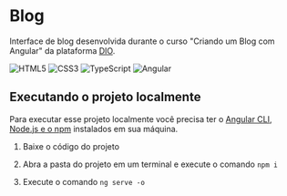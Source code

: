 # Blog

Interface de blog desenvolvida durante o curso "Criando um Blog com Angular" da plataforma [DIO](https://web.dio.me/).


![HTML5](https://img.shields.io/badge/html5-%23E34F26.svg?style=for-the-badge&logo=html5&logoColor=white)
![CSS3](https://img.shields.io/badge/css3-%231572B6.svg?style=for-the-badge&logo=css3&logoColor=white)
![TypeScript](https://img.shields.io/badge/typescript-%23007ACC.svg?style=for-the-badge&logo=typescript&logoColor=white)
![Angular](https://img.shields.io/badge/angular-%23DD0031.svg?style=for-the-badge&logo=angular&logoColor=white)

## Executando o projeto localmente

Para executar esse projeto localmente você precisa ter o [Angular CLI](https://angular.io/guide/setup-local#install-the-angular-cli),
[Node.js e o npm](https://nodejs.org/en) instalados em sua máquina.

1. Baixe o código do projeto

2. Abra a pasta do projeto em um terminal e execute o comando `npm i`

3. Execute o comando `ng serve -o`

